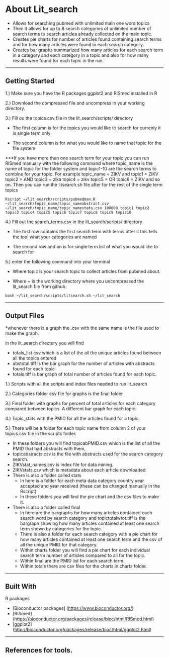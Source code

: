 # About Lit_search
 
* Allows for searching pubmed with unlimited main one word topics  
* Then it allows for up to 8 search categories of unlimited number of search terms to search articles already collected on the main topic.
* Creates pie charts for number of articles found containing search terms and for how many articles were found in each search category.
* Creates bar graphs summarized how many articles for each search term in a category and each category in a topic and also for how many results were found for each topic in the run.

___

## Getting Started
1.) Make sure you have the R packages ggplot2 and RISmed installed in R

2.) Download the compressed file and uncompress in your working directory.

3.) Fill ou the topics.csv file in the lit_search/scripts/ directory

   * The first column is for the topics you would like to search for currenly it is single term only
   
   * The second column is for what you would like to name that topic for the file system
   
   ***If you have more then one search term for your topic you can run RISmed manually with the following command where topic_name is the name of topic for the folder system and topic1-10 are the search terms to combine for your topic.  For example topic_name = ZIKV and topic1 = ZIKV topic2 = AND topic3 = zika topic4 = zikv topic5 = OR topic6 = ZIKV and so on. Then you can run the litsearch.sh file after for the rest of the single term topics
   
   ```
   Rscript ~/lit_search/scripts/pubmedman.R ~/lit_search/topic_name/topic_nameabstract.csv ~/lit_search/topic_name/topic_namestats.csv 100000 topic1 topic2 topic3 topic4 topic5 topic6 topic7 topic8 topic9 topic10
   
   ```
   

4.) Fill out the search_terms.csv in the lit_search/scripts/ directory

   * The first row contains the first search term with terms after it this tells the tool what your categories are named
   
   * The second row and on is for single term list of what you would like to search for
   
5.) enter the following command into your terminal 

   * Where topic is your search topic to collect articles from pubmed about.
   
   * Where ~ is the working directory where you uncompressed the lit_search file from github.
   
```
bash ~/lit_search/scripts/litsearch.sh ~/lit_search
```
___


## Output Files
   *whenever there is a graph the .csv with the same name is the file used to make the graph.

in the lit_search directory you will find 

   * totals_list.csv which is a list of the all the unique articles found between all the topics entered
   * abstotal.tiff is the bar graph for the number of articles with abstracts found for each topic
   * totals.tiff is bar graph of total number of articles found for each topic.

1.) Scripts with all the scripts and index files needed to run lit_search

2.) Categories folder csv file for graphs is the final folder

3.) Final folder with graphs for percent of total articles for each category compared between topics. A different bar graph for each topic.

4.) Topic_stats with the PMID for all the articles found for a topic.

5.) There will be a folder for each topic name from column 2 of your topics.csv file in the scripts folder.

   * In these folders you will find topicabPMID.csv which is the list of all the PMID that had abstracts with them,
   * topicabstracts.csv is the file with abstracts used for the search category search. 
   * ZIKVstat_names.csv is index file for data mining. 
   * ZIKVstats.csv which is metadata about each article downloaded.
   * There is also a folder called stats
      * In here is a folder for each meta data category country year accepted and year received (these can be changed manually in the Rscript)
      * In these folders you will find the pie chart and the csv files to make it.
   * There is also a folder called final
      * In here are the bargraphs for how many articles contained each search word by search category and topictotalwtot.tiff is the bargraph showing how many articles contained at least one search term shown by categories for the topic.
      * There is also a folder for each search category with a pie chart for how many articles contained at least one search term and the csv of all the unique PMID for that category.
      * Within charts folder you will find a pie chart for each individual search term number of articles compared to all for the topic.
      * Within final are the PMID list for each search term.
      * Within totals there are csv files for the charts in charts folder.

___

## Built With
R packages
* [Bioconductor packages] (https://www.bioconductor.org/)
* [RISmed] (https://bioconductor.org/packages/release/bioc/html/RISmed.html)
* [ggplot2] (http://bioconductor.org/packages/release/bioc/html/ggplot2.html)

___

## References for tools.



